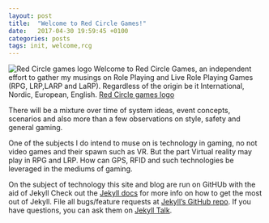```yaml
---
layout: post
title:  "Welcome to Red Circle Games!"
date:   2017-04-30 19:59:45 +0100
categories: posts
tags: init, welcome,rcg
---
```

![Red Circle games logo](http://redcirclegames.co.uk/assets/images/rcg-fb-180x180.jpg) Welcome to Red Circle Games, an independent effort to gather my musings on Role Playing and Live Role Playing Games (RPG, LRP,LARP and LaRP). Regardless of the origin be it International, Nordic, European, English.
[Red Circle games logo](http://redcirclegames.co.uk/assets/images/rcg-fb-180x180.jpg)

There will be a mixture over time of system ideas, event concepts, scenarios and also more than a few observations on style, safety and general gaming.

One of the subjects I do intend to muse on is technology in gaming, no not video games and their spawn such as VR. But the part Virtual reality may play in RPG and LRP. How can GPS, RFID and such technologies be leveraged in the mediums of gaming.

On the subject of technology this site and blog are run on GitHUb with the aid of Jekyll Check out the [Jekyll docs][jekyll-docs] for more info on how to get the most out of Jekyll. File all bugs/feature requests at [Jekyll’s GitHub repo][jekyll-gh]. If you have questions, you can ask them on [Jekyll Talk][jekyll-talk].

[jekyll-docs]: https://jekyllrb.com/docs/home
[jekyll-gh]:   https://github.com/jekyll/jekyll
[jekyll-talk]: https://talk.jekyllrb.com/
